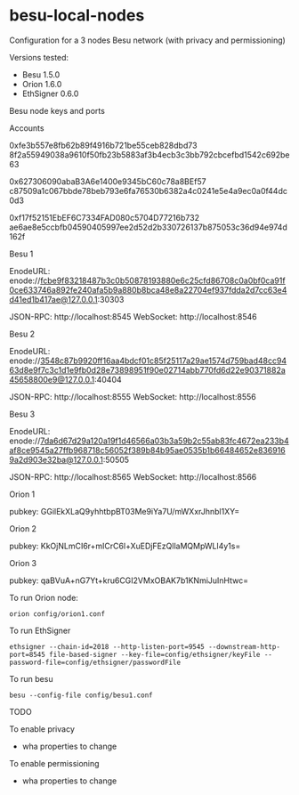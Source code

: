 # besu-local-nodes
Configuration for a 3 nodes Besu network (with privacy and permissioning)

Versions tested:
- Besu 1.5.0
- Orion 1.6.0
- EthSigner 0.6.0

Besu node keys and ports

Accounts

0xfe3b557e8fb62b89f4916b721be55ceb828dbd73
8f2a55949038a9610f50fb23b5883af3b4ecb3c3bb792cbcefbd1542c692be63

0x627306090abaB3A6e1400e9345bC60c78a8BEf57
c87509a1c067bbde78beb793e6fa76530b6382a4c0241e5e4a9ec0a0f44dc0d3

0xf17f52151EbEF6C7334FAD080c5704D77216b732
ae6ae8e5ccbfb04590405997ee2d52d2b330726137b875053c36d94e974d162f

Besu 1

EnodeURL: enode://fcbe9f83218487b3c0b50878193880e6c25cfd86708c0a0bf0ca91f0ce633746a892fe240afa5b9a880b8bca48e8a22704ef937fdda2d7cc63e4d41ed1b417ae@127.0.0.1:30303

JSON-RPC: http://localhost:8545
WebSocket: http://localhost:8546

Besu 2

EnodeURL: enode://3548c87b9920ff16aa4bdcf01c85f25117a29ae1574d759bad48cc9463d8e9f7c3c1d1e9fb0d28e73898951f90e02714abb770fd6d22e90371882a45658800e9@127.0.0.1:40404

JSON-RPC: http://localhost:8555
WebSocket: http://localhost:8556

Besu 3

EnodeURL: enode://7da6d67d29a120a19f1d46566a03b3a59b2c55ab83fc4672ea233b4af8ce9545a27ffb968718c56052f389b84b95ae0535b1b66484652e8369169a2d903e32ba@127.0.0.1:50505

JSON-RPC: http://localhost:8565
WebSocket: http://localhost:8566

Orion 1

pubkey: GGilEkXLaQ9yhhtbpBT03Me9iYa7U/mWXxrJhnbl1XY=

Orion 2

pubkey: KkOjNLmCI6r+mICrC6l+XuEDjFEzQllaMQMpWLl4y1s=

Orion 3

pubkey: qaBVuA+nG7Yt+kru6CGI2VMxOBAK7b1KNmiJuInHtwc=

To run Orion node:

```
orion config/orion1.conf
```

To run EthSigner
```
ethsigner --chain-id=2018 --http-listen-port=9545 --downstream-http-port=8545 file-based-signer --key-file=config/ethsigner/keyFile --password-file=config/ethsigner/passwordFile
```

To run besu
```
besu --config-file config/besu1.conf
```

TODO

To enable privacy
- wha properties to change

To enable permissioning
- wha properties to change